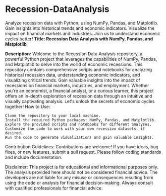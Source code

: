 # Recession-DataAnalysis
Analyze recession data with Python, using NumPy, Pandas, and Matplotlib. Gain insights into historical trends and economic indicators. Visualize the impact on financial markets and industries. Join us to understand economic cycles better!
**Title: Recession Data Analysis with NumPy, Pandas, and Matplotlib**

**Description:**
Welcome to the Recession Data Analysis repository, a powerful Python project that leverages the capabilities of NumPy, Pandas, and Matplotlib to delve into the world of economic recessions. This repository contains comprehensive scripts and notebooks for analyzing historical recession data, understanding economic indicators, and visualizing critical trends. Gain valuable insights into the impact of recessions on financial markets, industries, and employment. Whether you're an economist, a financial analyst, or a curious learner, this project offers an in-depth exploration of recession data through an intuitive and visually captivating analysis. Let's unlock the secrets of economic cycles together!
How to Use:

    Clone the repository to your local machine.
    Install the required Python packages: NumPy, Pandas, and Matplotlib.
    Explore the provided scripts and notebooks for different analyses.
    Customize the code to work with your own recession datasets, if desired.
    Run the code to generate visualizations and gain valuable insights.

Contribution Guidelines:
Contributions are welcome! If you have ideas, bug fixes, or new features, submit a pull request. Please follow coding standards and include documentation.

Disclaimer:
This project is for educational and informational purposes only. The analysis provided here should not be considered financial advice. The developers are not liable for any misuse or consequences resulting from using the code or analysis for financial decision-making. Always consult with qualified professionals for financial advice.
